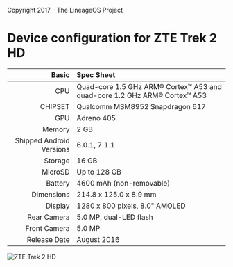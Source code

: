 Copyright 2017 - The LineageOS Project

Device configuration for ZTE Trek 2 HD
======================================

Basic   | Spec Sheet
-------:|:-------------------------
CPU     | Quad-core 1.5 GHz ARM® Cortex™ A53 and quad-core 1.2 GHz ARM® Cortex™ A53
CHIPSET | Qualcomm MSM8952 Snapdragon 617
GPU     | Adreno 405
Memory  | 2 GB
Shipped Android Versions | 6.0.1, 7.1.1
Storage | 16 GB
MicroSD | Up to 128 GB
Battery | 4600 mAh (non-removable)
Dimensions | 214.8 x 125.0 x 8.9 mm
Display | 1280 x 800 pixels, 8.0" AMOLED
Rear Camera  | 5.0 MP, dual-LED flash
Front Camera | 5.0 MP
Release Date | August 2016

![ZTE Trek 2 HD](https://s14-eu5.startpage.com/cgi-bin/serveimage?url=https%3A%2F%2Fc1.neweggimages.com%2FProductImage%2FAHNK_1319159841368210769WuizEoLuR.jpg&sp=09491dfb868a98033e24fabe37c8f678&anticache=808994)
